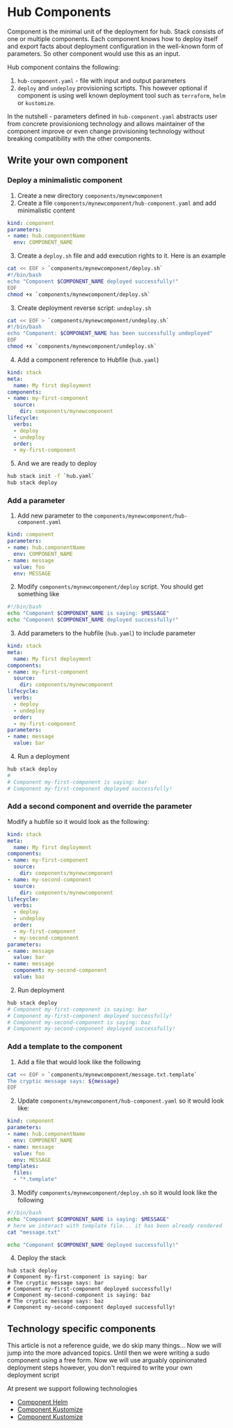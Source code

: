 # Hub Components

Component is the minimal unit of the deployment for hub. Stack consists of one or multiple components. Each component knows how to deploy itself and export facts about deployment configuration in the well-known form of parameters. So other component would use this as an input.

Hub component contains the following:

1. `hub-component.yaml` - file with input and output parameters
2. `deploy` and `undeploy` provisioning scrtipts. This however optional if component is using well known deployment tool such as `terraform`, `helm` or `kustomize`.

In the nutshell - parameters defined in `hub-component.yaml` abstracts user from concrete provisioniong technology and allows maintainer of the component improve or even change provisioning technology without breaking compatibility with the other components.

## Write your own component

### Deploy a minimalistic component

1. Create a new directory `components/mynewcomponent`
2. Create a file `components/mynewcomponent/hub-component.yaml` and add minimalistic content

```yaml
kind: component
parameters:
- name: hub.componentName
  env: COMPONENT_NAME
```

3. Create a `deploy.sh` file and add execution rights to it. Here is an example

```bash
cat << EOF > `components/mynewcomponent/deploy.sh`
#!/bin/bash
echo "Component $COMPONENT_NAME deployed successfully!"
EOF
chmod +x `components/mynewcomponent/deploy.sh`
```

3. Create deployment reverse script: `undeploy.sh`

```bash
cat << EOF > `components/mynewcomponent/undeploy.sh`
#!/bin/bash
echo "Component: $COMPONENT_NAME has been successfully undeployed"
EOF
chmod +x `components/mynewcomponent/undeploy.sh`
```

4. Add a component reference to Hubfile (`hub.yaml`)

```yaml
kind: stack
meta:
  name: My first deployment
components:
- name: my-first-component
  source:
    dir: components/mynewcomponent
lifecycle:
  verbs:
  - deploy
  - undeploy
  order:
  - my-first-component
```

5. And we are ready to deploy

```bash
hub stack init -f `hub.yaml`
hub stack deploy
```

### Add a parameter

1. Add new parameter to the `components/mynewcomponent/hub-component.yaml`

```yaml
kind: component
parameters:
- name: hub.componentName
  env: COMPONENT_NAME
- name: message
  value: foo
  env: MESSAGE
```

2. Modify `components/mynewcomponent/deploy` script. You should get something like

```bash
#!/bin/bash
echo "Component $COMPONENT_NAME is saying: $MESSAGE"
echo "Component $COMPONENT_NAME deployed successfully!"
```

3. Add parameters to the hubfile (`hub.yaml`) to include parameter

```yaml
kind: stack
meta:
  name: My first deployment
components:
- name: my-first-component
  source:
    dir: components/mynewcomponent
lifecycle:
  verbs:
  - deploy
  - undeploy
  order:
  - my-first-component
parameters:
- name: message
  value: bar
```

4. Run a deployment

```bash
hub stack deploy
#
# Component my-first-component is saying: bar
# Component my-first-component deployed successfully!
```

### Add a second component and override the parameter

Modify a hubfile so it would look as the following:

```yaml
kind: stack
meta:
  name: My first deployment
components:
- name: my-first-component
  source:
    dir: components/mynewcomponent
- name: my-second-component
  source:
    dir: components/mynewcomponent
lifecycle:
  verbs:
  - deploy
  - undeploy
  order:
  - my-first-component
  - my-second-component
parameters:
- name: message
  value: bar
- name: message
  component: my-second-component
  value: baz
```

2. Run deployment

```bash
hub stack deploy
# Component my-first-component is saying: bar
# Component my-first-component deployed successfully!
# Component my-second-component is saying: baz
# Component my-second-component deployed successfully!
```

### Add a template to the component

1. Add a file that would look like the following

```bash
cat << EOF > `components/mynewcomponent/message.txt.template`
The cryptic message says: ${message}
EOF
```

2. Update `components/mynewcomponent/hub-component.yaml` so it would look like:

```yaml
kind: component
parameters:
- name: hub.componentName
  env: COMPONENT_NAME
- name: message
  value: foo
  env: MESSAGE
templates:
  files:
  - "*.template"
```

3. Modify `components/mynewcomponent/deploy.sh` so it would look like the following
```bash
#!/bin/bash
echo "Component $COMPONENT_NAME is saying: $MESSAGE"
# here we interact with template file... it has been already rendered
cat "message.txt"

echo "Component $COMPONENT_NAME deployed successfully!"
```

4. Deploy the stack

```
hub stack deploy
# Component my-first-component is saying: bar
# The cryptic message says: bar
# Component my-first-component deployed successfully!
# Component my-second-component is saying: baz
# The cryptic message says: baz
# Component my-second-component deployed successfully!
```

## Technology specific components

This article is not a reference guide, we do skip many things... Now we will jump into the more advanced topics. Until then we were writing a sudo component using a free form. Now we will use arguably oppinionated deployment steps however, you don't required to write your own deployment script

At present we support following technologies

* [Component Helm](hub-component-helm.md)
* [Component Kustomize](hub-component-kustomize.md)
* [Component Kustomize](hub-component-terraform.md)
